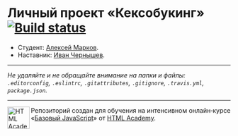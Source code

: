 # Личный проект «Кексобукинг» [![Build status][travis-image]][travis-url]

* Студент: [Алексей Марков](https://up.htmlacademy.ru/javascript/11/user/360247).
* Наставник: [Иван Чернышев](https://htmlacademy.ru/profile/id77233).

---

_Не удаляйте и не обращайте внимание на папки и файлы:_<br>
_`.editorconfig`, `.eslintrc`, `.gitattributes`, `.gitignore`, `.travis.yml`, `package.json`._

---

<a href="https://htmlacademy.ru/intensive/javascript"><img align="left" width="50" height="50" title="HTML Academy" src="https://up.htmlacademy.ru/static/img/intensive/javascript/logo-for-github.svg"></a>

Репозиторий создан для обучения на интенсивном онлайн‑курсе «[Базовый JavaScript](https://htmlacademy.ru/intensive/javascript)» от [HTML Academy](https://htmlacademy.ru).

[travis-image]: https://travis-ci.org/htmlacademy-javascript/360247-keksobooking.svg?branch=master
[travis-url]: https://travis-ci.org/htmlacademy-javascript/360247-keksobooking
